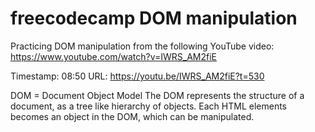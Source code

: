 # freecodecamp DOM manipulation

Practicing DOM manipulation from the following YouTube video:
https://www.youtube.com/watch?v=IWRS_AM2fiE

Timestamp: 08:50
URL: https://youtu.be/IWRS_AM2fiE?t=530

DOM = Document Object Model
The DOM represents the structure of a document, as a tree like hierarchy of objects. Each HTML elements becomes an object in the DOM, which can be manipulated.
